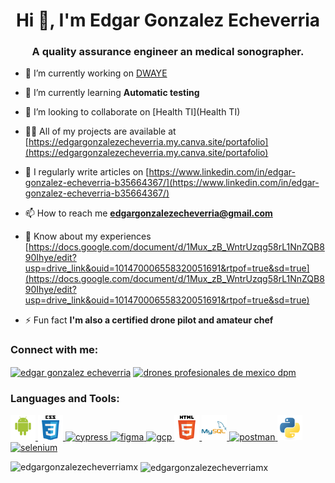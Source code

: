 <h1 align="center">Hi 👋, I'm Edgar Gonzalez Echeverria</h1>
<h3 align="center">A quality assurance engineer an medical sonographer.</h3>

- 🔭 I’m currently working on [DWAYE](DWAYE)

- 🌱 I’m currently learning **Automatic testing**

- 👯 I’m looking to collaborate on [Health TI](Health TI)

- 👨‍💻 All of my projects are available at [https://edgargonzalezecheverria.my.canva.site/portafolio](https://edgargonzalezecheverria.my.canva.site/portafolio)

- 📝 I regularly write articles on [https://www.linkedin.com/in/edgar-gonzalez-echeverria-b35664367/](https://www.linkedin.com/in/edgar-gonzalez-echeverria-b35664367/)

- 📫 How to reach me **edgargonzalezecheverria@gmail.com**

- 📄 Know about my experiences [https://docs.google.com/document/d/1Mux_zB_WntrUzqg58rL1NnZQB890Ihye/edit?usp=drive_link&ouid=101470006558320051691&rtpof=true&sd=true](https://docs.google.com/document/d/1Mux_zB_WntrUzqg58rL1NnZQB890Ihye/edit?usp=drive_link&ouid=101470006558320051691&rtpof=true&sd=true)

- ⚡ Fun fact **I'm also a certified drone pilot and amateur chef**

<h3 align="left">Connect with me:</h3>
<p align="left">
<a href="https://linkedin.com/in/edgar gonzalez echeverria" target="blank"><img align="center" src="https://raw.githubusercontent.com/rahuldkjain/github-profile-readme-generator/master/src/images/icons/Social/linked-in-alt.svg" alt="edgar gonzalez echeverria" height="30" width="40" /></a>
<a href="https://www.youtube.com/c/drones profesionales de mexico dpm" target="blank"><img align="center" src="https://raw.githubusercontent.com/rahuldkjain/github-profile-readme-generator/master/src/images/icons/Social/youtube.svg" alt="drones profesionales de mexico dpm" height="30" width="40" /></a>
</p>

<h3 align="left">Languages and Tools:</h3>
<p align="left"> <a href="https://developer.android.com" target="_blank" rel="noreferrer"> <img src="https://raw.githubusercontent.com/devicons/devicon/master/icons/android/android-original-wordmark.svg" alt="android" width="40" height="40"/> </a> <a href="https://www.w3schools.com/css/" target="_blank" rel="noreferrer"> <img src="https://raw.githubusercontent.com/devicons/devicon/master/icons/css3/css3-original-wordmark.svg" alt="css3" width="40" height="40"/> </a> <a href="https://www.cypress.io" target="_blank" rel="noreferrer"> <img src="https://raw.githubusercontent.com/simple-icons/simple-icons/6e46ec1fc23b60c8fd0d2f2ff46db82e16dbd75f/icons/cypress.svg" alt="cypress" width="40" height="40"/> </a> <a href="https://www.figma.com/" target="_blank" rel="noreferrer"> <img src="https://www.vectorlogo.zone/logos/figma/figma-icon.svg" alt="figma" width="40" height="40"/> </a> <a href="https://cloud.google.com" target="_blank" rel="noreferrer"> <img src="https://www.vectorlogo.zone/logos/google_cloud/google_cloud-icon.svg" alt="gcp" width="40" height="40"/> </a> <a href="https://www.w3.org/html/" target="_blank" rel="noreferrer"> <img src="https://raw.githubusercontent.com/devicons/devicon/master/icons/html5/html5-original-wordmark.svg" alt="html5" width="40" height="40"/> </a> <a href="https://www.mysql.com/" target="_blank" rel="noreferrer"> <img src="https://raw.githubusercontent.com/devicons/devicon/master/icons/mysql/mysql-original-wordmark.svg" alt="mysql" width="40" height="40"/> </a> <a href="https://postman.com" target="_blank" rel="noreferrer"> <img src="https://www.vectorlogo.zone/logos/getpostman/getpostman-icon.svg" alt="postman" width="40" height="40"/> </a> <a href="https://www.python.org" target="_blank" rel="noreferrer"> <img src="https://raw.githubusercontent.com/devicons/devicon/master/icons/python/python-original.svg" alt="python" width="40" height="40"/> </a> <a href="https://www.selenium.dev" target="_blank" rel="noreferrer"> <img src="https://raw.githubusercontent.com/detain/svg-logos/780f25886640cef088af994181646db2f6b1a3f8/svg/selenium-logo.svg" alt="selenium" width="40" height="40"/> </a> </p>

<p><img align="left" src="https://github-readme-stats.vercel.app/api/top-langs?username=edgargonzalezecheverriamx&show_icons=true&locale=en&layout=compact" alt="edgargonzalezecheverriamx" /></p>

<p>&nbsp;<img align="center" src="https://github-readme-stats.vercel.app/api?username=edgargonzalezecheverriamx&show_icons=true&locale=en" alt="edgargonzalezecheverriamx" /></p>

